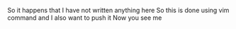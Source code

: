 So it happens that I have not written anything here
So this is done using vim command and I also want to push it
Now you see me

